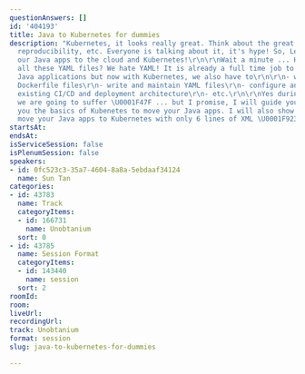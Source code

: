 ```yaml
---
questionAnswers: []
id: '404193'
title: Java to Kubernetes for dummies
description: "Kubernetes, it looks really great. Think about the great features: scaling,
  reproducibility, etc. Everyone is talking about it, it's hype! So, Let's migrate
  our Java apps to the cloud and Kubernetes!\r\n\r\nWait a minute ... Have you seen
  all these YAML files? We hate YAML! It is already a full time job to maintain our
  Java applications but now with Kubernetes, we also have to\r\n\r\n- write and maintain
  Dockerfile files\r\n- write and maintain YAML files\r\n- configure and rething our
  existing CI/CD and deployment architecture\r\n- etc.\r\n\r\nYes during this talk,
  we are going to suffer \U0001F47F ... but I promise, I will guide you, teaching
  you the basics of Kubenetes to move your Java apps. I will also show you a way to
  move your Java apps to Kubernetes with only 6 lines of XML \U0001F923"
startsAt: 
endsAt: 
isServiceSession: false
isPlenumSession: false
speakers:
- id: 0fc523c3-35a7-4604-8a8a-5ebdaaf34124
  name: Sun Tan
categories:
- id: 43783
  name: Track
  categoryItems:
  - id: 166731
    name: Unobtanium
  sort: 0
- id: 43785
  name: Session Format
  categoryItems:
  - id: 143440
    name: session
  sort: 2
roomId: 
room: 
liveUrl: 
recordingUrl: 
track: Unobtanium
format: session
slug: java-to-kubernetes-for-dummies

---
```

